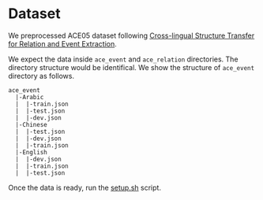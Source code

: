 # Dataset

We preprocessed ACE05 dataset following [Cross-lingual Structure Transfer for Relation and Event Extraction](https://www.aclweb.org/anthology/D19-1030.pdf).

We expect the data inside `ace_event` and `ace_relation` directories. 
The directory structure would be identifical. 
We show the structure of `ace_event` directory as follows.

```
ace_event
  |-Arabic
  |  |-train.json
  |  |-test.json
  |  |-dev.json
  |-Chinese
  |  |-test.json
  |  |-dev.json
  |  |-train.json
  |-English
  |  |-dev.json
  |  |-train.json
  |  |-test.json
```

Once the data is ready, run the [setup.sh](https://github.com/wasiahmad/GATE/blob/main/data/setup.sh) script.
